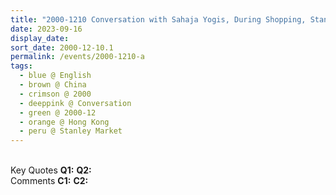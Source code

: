 ```yaml
---
title: "2000-1210 Conversation with Sahaja Yogis, During Shopping, Stanley Market (Tong's Linen), Hong Kong, China"
date: 2023-09-16
display_date: 
sort_date: 2000-12-10.1
permalink: /events/2000-1210-a
tags:
  - blue @ English
  - brown @ China
  - crimson @ 2000
  - deeppink @ Conversation
  - green @ 2000-12
  - orange @ Hong Kong
  - peru @ Stanley Market
---
```


<br>

<wave-list>
  <list-title color="DarkSeaGreen" width="55">Key Quotes</list-title>
  <list-item color="BlanchedAlmond" width="280"><b>Q1:</b> <i></i></list-item>
  <list-item color="Lavender" width="280"><b>Q2:</b> <i></i></list-item>
</wave-list>

<br>

<wave-list>
  <list-title color="DarkSeaGreen" width="55">Comments</list-title>
  <list-item color="BlanchedAlmond" width="280"><b>C1:</b> <i></i></list-item>
  <list-item color="Lavender" width="280"><b>C2:</b> <i></i></list-item>
</wave-list>